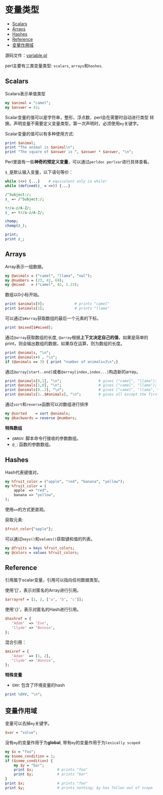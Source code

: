 # 变量类型

<!-- vim-markdown-toc GFM -->

* [Scalars](#scalars)
* [Arrays](#arrays)
* [Hashes](#hashes)
* [Reference](#reference)
* [变量作用域](#变量作用域)

<!-- vim-markdown-toc -->
源码文件：[variable.pl](src/variable.pl)

perl主要有三类变量类型: `scalars`, `arrays`和`hashes`.

## Scalars

Scalars表示单值类型

```perl
my $animal = "camel";
my $answer = 42;
```


Scalar变量的值可以是字符串，整形，浮点数，perl会在需要时自动进行类型
转换。声明变量不需要定义变量类型，第一次声明时，必须使用`my`关键字。


Scalar变量的值可以有多种使用方式:

```perl
print $animal;
print "The animal is $animal\n";
print "The square of $answer is ", $answer * $answer, "\n";
```

Perl里面有一些**神奇的预定义变量**，可以通过`perldoc perlvar`进行具体查看。

`$_`是默认输入变量，以下语句等价：

```perl
while (<>) {...}    # equivalent only in while!
while (defined($_ = <>)) {...}

/^Subject:/;
$_ =~ /^Subject:/;

tr/a-z/A-Z/;
$_ =~ tr/a-z/A-Z/;

chomp;
chomp($_);

print;
print $_;
```

## Arrays

Array表示一组数据。

```perl
my @animals = ("camel", "llama", "owl");
my @numbers = (23, 42, 69);
my @mixed   = ("camel", 42, 1.23);
```

数组以0小标开始。

```perl
print $animals[0];              # prints "camel"
print $animals[1];              # prints "llama"
```

可以通过`$#array`获取数组的最后一个元素的下标。

```perl
print $mixed[$#mixed];
```

通过`@array`获取数组的长度, `@array`根据**上下文决定自己的值**，如果是简单的
print，则会输出数组的数据，如果存在运算，则为数组的长度。

```perl
print @animals, "\n";
print @animals+0 , "\n";
if (@animals == 3) { print "number of animals=3\n";}
```

通过`@array[start..end]`或者`@array[index,index...]`构造新的array。


```perl
print @animals[0,1], "\n";                 # gives ("camel", "llama");
print @animals[1,0], "\n";                 # gives ("camel", "llama");
print @animals[0..2], "\n";                # gives ("camel", "llama", "owl");
print @animals[1..$#animals], "\n";        # gives all except the first element
```

通过`sort`和`reverse`函数可以对数组进行排序


```perl
my @sorted    = sort @animals;
my @backwards = reverse @numbers;
```

**特殊数组**

* `@ARGV`: 脚本命令行接收的参数数组。
* `@_`: 函数的参数数组。


## Hashes

Hash代表键值对。


```perl
my %fruit_color = ("apple", "red", "banana", "yellow");
my %fruit_color = (
    apple  => "red",
    banana => "yellow",
);
```

使用`=>`的方式更直观。


获取元素:

```perl
$fruit_color{"apple"};
```

可以通过`keys()`和`values()`获取键和值的列表。

```perl
my @fruits = keys %fruit_colors;
my @colors = values %fruit_colors;
```

## Reference

引用属于scalar变量，引用可以指向任何数据类型。

使用'[]'，表示对匿名的Array进行引用。

```perl
$arrayref = [1, 2, ['a', 'b', 'c']];
```

使用'{}'，表示对匿名的Hash进行引用。

```perl
$hashref = {
   'Adam'  => 'Eve',
   'Clyde' => 'Bonnie',
};
```

混合引用：

```perl
$mixref = {
   'Adam'  => [1, 2],
   'Clyde' => 'Bonnie',
};

```

**特殊变量**

* `ENV`: 包含了环境变量的hash

```perl
print %ENV, "\n";
```

## 变量作用域

变量可以去掉`my`关键字。


```perl
$var = "value";
```

没有`my`的变量作用于为**global**, 带有`my`的变量作用于为`lexically scoped`


```perl
my $x = "foo";
my $some_condition = 1;
if ($some_condition) {
    my $y = "bar";
    print $x;           # prints "foo"
    print $y;           # prints "bar"
}
print $x;               # prints "foo"
print $y;               # prints nothing; $y has fallen out of scope
```
